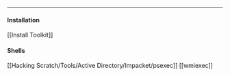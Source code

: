-- -
#### Installation
[[Install Toolkit]]
#### Shells
[[Hacking Scratch/Tools/Active Directory/Impacket/psexec]]
[[wmiexec]]